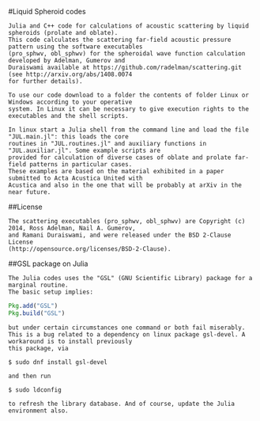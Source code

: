 #Liquid Spheroid codes

	Julia and C++ code for calculations of acoustic scattering by liquid spheroids (prolate and oblate).
	This code calculates the scattering far-field acoustic pressure pattern using the software executables
	(pro_sphwv, obl_sphwv) for the spheroidal wave function calculation developed by Adelman, Gumerov and 
	Duraiswami available at https://github.com/radelman/scattering.git (see http://arxiv.org/abs/1408.0074
	for further details).
	
	To use our code download to a folder the contents of folder Linux or Windows according to your operative
	system. In Linux it can be necessary to give execution rights to the executables and the shell scripts.
	
	In linux start a Julia shell from the command line and load the file "JUL.main.jl": this loads the core
	routines in "JUL.routines.jl" and auxiliary functions in "JUL.auxiliar.jl". Some example scripts are
	provided for calculation of diverse cases of oblate and prolate far-field patterns in particular cases.
	These examples are based on the material exhibited in a paper submitted to Acta Acustica United with
	Acustica and also in the one that will be probably at arXiv in the near future.
	
##License

	The scattering executables (pro_sphwv, obl_sphwv) are Copyright (c) 2014, Ross Adelman, Nail A. Gumerov, 
	and Ramani Duraiswami, and were released under the BSD 2-Clause License 
	(http://opensource.org/licenses/BSD-2-Clause).
	
##GSL package on Julia
	
	The Julia codes uses the "GSL" (GNU Scientific Library) package for a marginal routine.
	The basic setup implies:
```julia
Pkg.add("GSL")
Pkg.build("GSL")
```
	but under certain circumstances one command or both fail miserably.
	This is a bug related to a dependency on linux package gsl-devel. A workaround is to install previously
	this package, via
```console
$ sudo dnf install gsl-devel
```
	and then run 
```console
$ sudo ldconfig
```
	to refresh the library database. And of course, update the Julia environment also.
